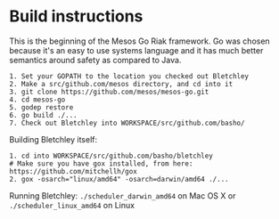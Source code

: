 # Build instructions

This is the beginning of the Mesos Go Riak framework. Go was chosen because it's
an easy to use systems language and it has much better semantics around safety as
compared to Java.

```
1. Set your GOPATH to the location you checked out Bletchley
2. Make a src/github.com/mesos directory, and cd into it
3. git clone https://github.com/mesos/mesos-go.git
4. cd mesos-go
5. godep restore
6. go build ./...
7. Check out Bletchley into WORKSPACE/src/github.com/basho/

```

Building Bletchley itself:
```
1. cd into WORKSPACE/src/github.com/basho/bletchley
# Make sure you have gox installed, from here: https://github.com/mitchellh/gox
2. gox -osarch="linux/amd64" -osarch=darwin/amd64 ./...
```

Running Bletchley: `./scheduler_darwin_amd64` on Mac OS X or `./scheduler_linux_amd64` on Linux
